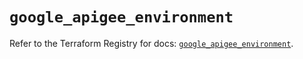 # `google_apigee_environment`

Refer to the Terraform Registry for docs: [`google_apigee_environment`](https://registry.terraform.io/providers/hashicorp/google/6.50.0/docs/resources/apigee_environment).
